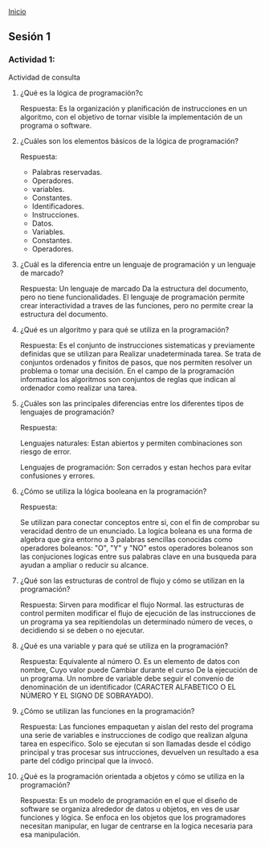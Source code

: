 <!-- No borrar o modificar -->
[Inicio](./index.md)

## Sesión 1 


### Actividad 1:

Actividad de consulta

1. ¿Qué es la lógica de programación?c
    
    Respuesta: Es la organización y planificación de instrucciones en un algoritmo, con el objetivo de tornar visible  la implementación de un programa o software.

2. ¿Cuáles son los elementos básicos de la lógica de programación?

    Respuesta:
    * Palabras reservadas.
    * Operadores. 
    * variables. 
    * Constantes. 
    * Identificadores.
    * Instrucciones.
    * Datos.
    * Variables.
    * Constantes.
    * Operadores.

3. ¿Cuál es la diferencia entre un lenguaje de  programación y un lenguaje de marcado?

    Respuesta: Un lenguaje de marcado Da la estructura del documento, pero no tiene funcionalidades. El lenguaje de programación permite crear interactividad a traves de las funciones, pero no permite crear la estructura del documento.

4. ¿Qué es un algoritmo y para qué se utiliza en la programación?

    Respuesta: Es el conjunto de instrucciones sistematicas y previamente definidas que se utilizan para Realizar unadeterminada tarea. Se trata de conjuntos ordenados y finitos de pasos, que nos permiten resolver un problema o tomar una decisión. En el campo de la programación informatica los algoritmos son conjuntos de reglas que indican al ordenador como realizar una tarea.

5. ¿Cuáles son las principales diferencias entre los diferentes tipos de lenguajes de programación?

    Respuesta: 
    
    Lenguajes naturales: Estan abiertos y permiten combinaciones son riesgo de error.

    Lenguajes de programación: Son cerrados y estan hechos para evitar confusiones y errores.

6. ¿Cómo se utiliza la lógica booleana en la programación?

    Respuesta:

    Se utilizan para conectar conceptos entre si, con el fin de comprobar su veracidad dentro de un enunciado. La logica boleana es una forma de algebra que gira entorno a 3 palabras sencillas conocidas como operadores boleanos: "O", "Y" y "NO" estos operadores boleanos son las conjuciones logicas entre sus palabras clave en una busqueda para ayudan a ampliar o reducir su alcance.

7. ¿Qué son las estructuras de control de flujo y cómo se utilizan en la programación?

    Respuesta: Sirven para modificar el flujo Normal. las estructuras de control permiten modificar el flujo de ejecución de las instrucciones de un programa ya sea repitiendolas un determinado número de veces, o decidiendo si se deben o no ejecutar. 

8. ¿Qué es una variable y para qué se utiliza en la programación?

    Respuesta: Equivalente al número O. Es un elemento de datos con nombre, Cuyo valor puede Cambiar durante el curso De la ejecución de un programa. Un nombre de variable debe seguir el convenio de denominación de un identificador (CARACTER ALFABETICO O EL NÚMERO Y EL SIGNO DE SOBRAYADO). 

9. ¿Cómo se utilizan las funciones en la programación?

    Respuesta: Las funciones empaquetan y aislan del resto del programa una serie de variables e instrucciones de codigo que realizan alguna tarea en especifico. Solo se ejecutan si son llamadas desde el código principal y tras procesar sus intrucciones, devuelven un resultado a esa parte del código principal que la invocó.

10. ¿Qué es la programación orientada a objetos y cómo se utiliza en la programación?

    Respuesta: Es un modelo de programación en el que el diseño de software se organiza alrededor de datos u objetos, en ves de usar funciones y lógica. Se enfoca en los objetos que los programadores necesitan manipular, en lugar de centrarse en la logica necesaria para esa manipulación.









